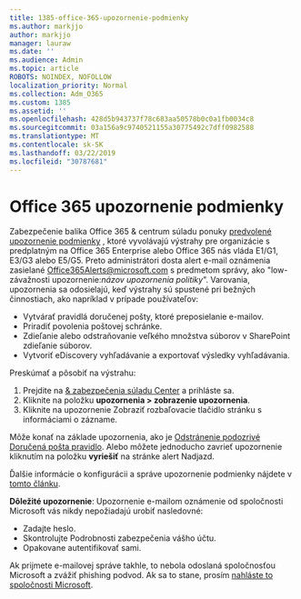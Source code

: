 ```yaml
---
title: 1385-office-365-upozornenie-podmienky
ms.author: markjjo
author: markjjo
manager: lauraw
ms.date: ''
ms.audience: Admin
ms.topic: article
ROBOTS: NOINDEX, NOFOLLOW
localization_priority: Normal
ms.collection: Adm_O365
ms.custom: 1385
ms.assetid: ''
ms.openlocfilehash: 428d5b943737f78c683aa50578b0c0a1fb0034c8
ms.sourcegitcommit: 03a156a9c9740521155a30775492c7dff0982588
ms.translationtype: MT
ms.contentlocale: sk-SK
ms.lasthandoff: 03/22/2019
ms.locfileid: "30787681"
---
```

# <a name="office-365-alert-policies"></a>Office 365 upozornenie podmienky

Zabezpečenie balíka Office 365 & centrum súladu ponuky [predvolené upozornenie podmienky](https://docs.microsoft.com/office365/securitycompliance/alert-policies#default-alert-policies) , ktoré vyvolávajú výstrahy pre organizácie s predplatným na Office 365 Enterprise alebo Office 365 nás vláda E1/G1, E3/G3 alebo E5/G5. Preto administrátori dosta alert e-mail oznámenia zasielané Office365Alerts@microsoft.com s predmetom správy, ako "low-závažnosti upozornenie:*názov upozornenia politiky*". Varovania, upozornenia sa odosielajú, keď výstrahy sú spustené pri bežných činnostiach, ako napríklad v prípade používateľov:

- Vytvárať pravidlá doručenej pošty, ktoré preposielanie e-mailov.
- Priradiť povolenia poštovej schránke.
- Zdieľanie alebo odstraňovanie veľkého množstva súborov v SharePoint zdieľanie súborov.
- Vytvoriť eDiscovery vyhľadávanie a exportovať výsledky vyhľadávania.
 
Preskúmať a pôsobiť na výstrahu:

1. Prejdite na [& zabezpečenia súladu Center](https://protection.office.com) a prihláste sa.
2. Kliknite na položku **upozornenia > zobrazenie upozornenia**.
3. Kliknite na upozornenie Zobraziť rozbaľovacie tlačidlo stránku s informáciami o zázname.

Môže konať na základe upozornenia, ako je [Odstránenie podozrivé Doručená pošta pravidlo](https://docs.microsoft.com/office365/securitycompliance/responding-to-a-compromised-email-account). Alebo môžete jednoducho zavrieť upozornenie kliknutím na položku **vyriešiť** na stránke alert Nadjazd.

Ďalšie informácie o konfigurácii a správe upozornenie podmienky nájdete v [tomto článku](https://docs.microsoft.com/office365/securitycompliance/alert-policies).

**Dôležité upozornenie**: Upozornenie e-mailom oznámenie od spoločnosti Microsoft vás nikdy nepožiadajú urobiť nasledovné:

- Zadajte heslo.
- Skontrolujte Podrobnosti zabezpečenia vášho účtu.
- Opakovane autentifikovať sami.

Ak prijmete e-mailovej správe takhle, to nebola odoslaná spoločnosťou Microsoft a zvážiť phishing podvod. Ak sa to stane, prosím [nahláste to spoločnosti Microsoft](https://docs.microsoft.com/office365/SecurityCompliance/report-junk-email-and-phishing-scams-in-outlook-on-the-web-eop).